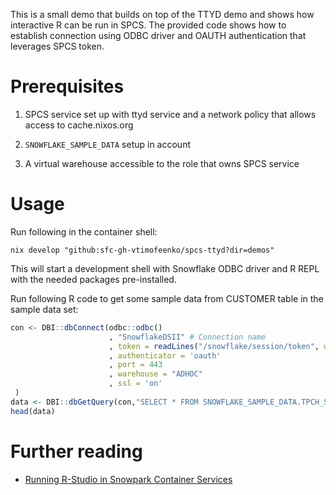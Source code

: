 This is a small demo that builds on top of the TTYD demo and shows how
interactive R can be run in SPCS. The provided code shows how to establish
connection using ODBC driver and OAUTH authentication that leverages SPCS token.

# Prerequisites

1. SPCS service set up with ttyd service and a network policy that allows access
   to cache.nixos.org

2. `SNOWFLAKE_SAMPLE_DATA` setup in account
3. A virtual warehouse accessible to the role that owns SPCS service

# Usage

Run following in the container shell:

```shell
nix develop "github:sfc-gh-vtimofeenko/spcs-ttyd?dir=demos"
```

This will start a development shell with Snowflake ODBC driver and R REPL with
the needed packages pre-installed.

Run following R code to get some sample data from CUSTOMER table in the sample
data set:

```R
con <- DBI::dbConnect(odbc::odbc()
                      , "SnowflakeDSII" # Connection name
                      , token = readLines("/snowflake/session/token", warn = FALSE)
                      , authenticator = 'oauth'
                      , port = 443
                      , warehouse = "ADHOC"
                      , ssl = 'on'
 )
data <- DBI::dbGetQuery(con,"SELECT * FROM SNOWFLAKE_SAMPLE_DATA.TPCH_SF1.CUSTOMER LIMIT 100")
head(data)

```

# Further reading

* [Running R-Studio in Snowpark Container Services][1]

[1]: https://medium.com/@gabriel.mullen/running-rstudio-in-snowpark-container-services-1a71128b2474

